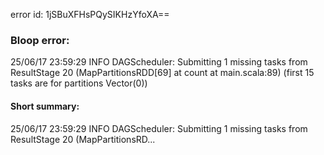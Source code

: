 error id: 1jSBuXFHsPQySIKHzYfoXA==
### Bloop error:

25/06/17 23:59:29 INFO DAGScheduler: Submitting 1 missing tasks from ResultStage 20 (MapPartitionsRDD[69] at count at main.scala:89) (first 15 tasks are for partitions Vector(0))
#### Short summary: 

25/06/17 23:59:29 INFO DAGScheduler: Submitting 1 missing tasks from ResultStage 20 (MapPartitionsRD...